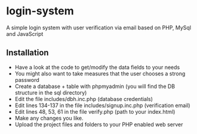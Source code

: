 # login-system

A simple login system with user verification via email based on PHP, MySql and JavaScript

## Installation

- Have a look at the code to get/modify the data fields to your needs
- You might also want to take measures that the user chooses a strong password
- Create a database + table with phpmyadmin (you will find the DB structure in the sql directory)
- Edit the file includes/dbh.inc.php (database credentials)
- Edit lines 134-137 in the file includes/signup.inc.php (verification email)
- Edit lines 48, 53, 61 in the file verify.php (path to your index.html)
- Make any changes you like.
- Upload the project files and folders to your PHP enabled web server
 


